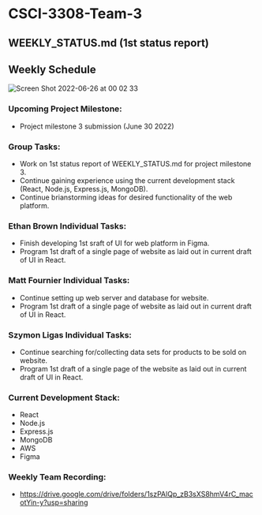 # CSCI-3308-Team-3
## WEEKLY_STATUS.md (1st status report)


## Weekly Schedule
 
![Screen Shot 2022-06-26 at 00 02 33](https://user-images.githubusercontent.com/97766930/175798821-a523ef1c-7890-4e0a-af4b-4619813a56bc.png)



### Upcoming Project Milestone:

- Project milestone 3 submission (June 30 2022)


### Group Tasks:

- Work on 1st status report of WEEKLY_STATUS.md for project milestone 3.
- Continue gaining experience using the current development stack (React, Node.js, Express.js, MongoDB).
- Continue brianstorming ideas for desired functionality of the web platform.


### Ethan Brown Individual Tasks:

- Finish developing 1st sraft of UI for web platform in Figma.
- Program 1st draft of a single page of website as laid out in current draft of UI in React. 

### Matt Fournier Individual Tasks:

- Continue setting up web server and database for website.
- Program 1st draft of a single page of website as laid out in current draft of UI in React. 

### Szymon Ligas Individual Tasks:

- Continue searching for/collecting data sets for products to be sold on website.
- Program 1st draft of a single page of the website as laid out in current draft of UI in React. 

### Current Development Stack:

- React
- Node.js
- Express.js
- MongoDB
- AWS
- Figma

### Weekly Team Recording:

- https://drive.google.com/drive/folders/1szPAlQp_zB3sXS8hmV4rC_macotYin-y?usp=sharing
